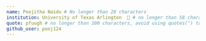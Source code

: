 ```yaml
---
name: Poojitha Naidu # No longer than 28 characters
institution: University of Texas Arlington  🚩 # no longer than 58 characters
quote: pfuugh # no longer than 100 characters, avoid using quotes(") to guarantee the format remains the same.
github_user: pooj124
---
```


